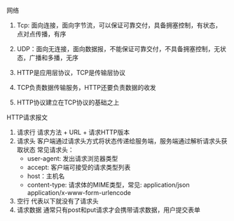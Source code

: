 网络

1. Tcp: 面向连接，面向字节流，可以保证可靠交付，具备拥塞控制，有状态，点对点传播，有序
2. UDP：面向无连接，面向数据报，不能保证可靠交付，不具备拥塞控制，无状态，广播和多播，无序

1. HTTP是应用层协议，TCP是传输层协议
2. TCP负责数据传输服务，HTTP还要负责数据的收发
3. HTTP协议建立在TCP协议的基础之上

HTTP请求报文
1. 请求行
   请求方法 + URL + 请求HTTP版本
2. 请求头
   客户端通过请求头方式将状态传递给服务端，服务端通过解析请求头获取状态
   常见请求头：
   - user-agent: 发出请求浏览器类型
   - accept: 客户端可接受的请求类型列表
   - host：主机名
   - content-type: 请求体的MIME类型，常见: application/json application/x-www-form-urlencode
3. 空行
   代表以下就没有了请求头
4. 请求数据
   通常只有post和put请求才会携带请求数据，用户提交表单




